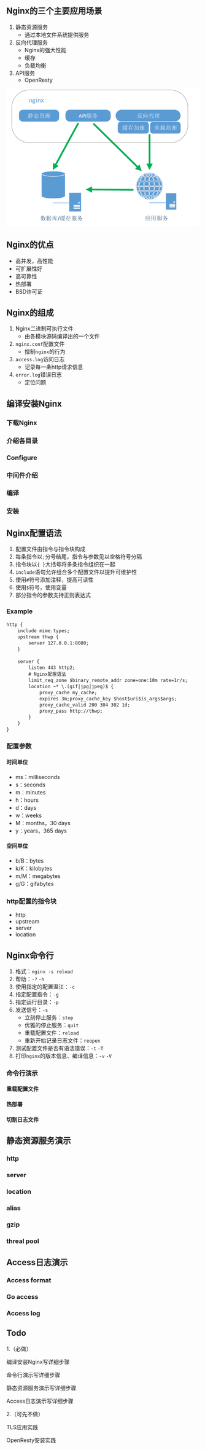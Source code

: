 ## Nginx的三个主要应用场景

1. 静态资源服务
   * 通过本地文件系统提供服务
2. 反向代理服务
   * Nginx的强大性能
   * 缓存
   * 负载均衡
3. API服务
   * OpenResty

![image-20200102212417067](images/image-20200102212417067.png)

## Nginx的优点

* 高并发，高性能
* 可扩展性好
* 高可靠性
* 热部署
* BSD许可证

## Nginx的组成

1. Nginx二进制可执行文件
   * 由各模块源码编译出的一个文件
2. `nginx.conf`配置文件
   * 控制`nginx`的行为
3. `access.log`访问日志
   * 记录每一条http请求信息
4. `error.log`错误日志
   * 定位问题

## 编译安装Nginx

### 下载Nginx

### 介绍各目录

### Configure

### 中间件介绍

### 编译

### 安装

## Nginx配置语法

1. 配置文件由指令与指令块构成
2. 每条指令以`;`分号结尾，指令与参数见以空格符号分隔
3. 指令块以`{ }`大括号将多条指令组织在一起
4. `include`语句允许组合多个配置文件以提升可维护性
5. 使用`#`符号添加注释，提高可读性
6. 使用`$`符号，使用变量
7. 部分指令的参数支持正则表达式

### Example

```nginx
http {
    include mime.types;
    upstream thwp {
        server 127.0.0.1:8080;
    }
    
    server {
        listen 443 http2;
        # Nginx配置语法
        limit_req_zone $binary_remote_addr zone=one:10m rate=1r/s;
        location ~* \.(gif|jpg|jpeg)$ {
            proxy_cache my_cache;
            expires 3m;proxy_cache_key $host$uri$is_args$args;
            proxy_cache_valid 200 304 302 1d;
            proxy_pass http://thwp;
        }
    }
}
```

### 配置参数

#### 时间单位

* ms：milliseconds
* s：seconds
* m：minutes
* h：hours
* d：days
* w：weeks
* M：months，30 days
* y：years，365 days

#### 空间单位

* b/B：bytes
* k/K：kilobytes
* m/M：megabytes
* g/G：gifabytes

### http配置的指令块

* http
* upstream
* server
* location

## Nginx命令行

1. 格式：`nginx -s reload`
2. 帮助：`-?` `-h`
3. 使用指定的配置温江：`-c`
4. 指定配置指令：`-g`
5. 指定运行目录：`-p`
6. 发送信号：`-s`
   * 立刻停止服务：`stop`
   * 优雅的停止服务：`quit`
   * 重载配置文件：`reload`
   * 重新开始记录日志文件：`reopen`
7. 测试配置文件是否有语法错误：`-t` `-T`
8. 打印`nginx`的版本信息、编译信息：`-v` `-V`

### 命令行演示

#### 重载配置文件

#### 热部署

#### 切割日志文件

## 静态资源服务演示

### http

### server

### location

### alias

### gzip

### threal pool

## Access日志演示

### Access format

### Go access

### Access log

## Todo

1.（必做）

编译安装Nginx写详细步骤

命令行演示写详细步骤

静态资源服务演示写详细步骤

Access日志演示写详细步骤

2.（可先不做）

TLS应用实践

OpenResty安装实践